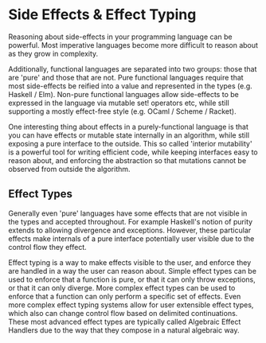 # Side Effects & Effect Typing

Reasoning about side-effects in your programming language can be powerful.
Most imperative languages become more difficult to reason about as they grow in complexity.

Additionally, functional languages are separated into two groups: those that are 'pure' and those that are not.
Pure functional languages require that most side-effects be reified into a value and represented in the types (e.g. Haskell / Elm).
Non-pure functional languages allow side-effects to be expressed in the language via mutable set! operators etc, while still supporting a mostly effect-free style (e.g. OCaml / Scheme / Racket).

One interesting thing about effects in a purely-functional language is that you can have effects or mutable state internally in an algorithm, while still exposing a pure interface to the outside. This so called 'interior mutability' is a powerful tool for writing efficient code, while keeping interfaces easy to reason about, and enforcing the abstraction so that mutations cannot be observed from outside the algorithm.

## Effect Types

Generally even 'pure' languages have some effects that are not visible in the types and accepted throughout. For example Haskell's notion of purity extends to allowing divergence and exceptions. However, these particular effects make internals of a pure interface potentially user visible due to the control flow they effect.

Effect typing is a way to make effects visible to the user, and enforce they are handled in a way the user can reason about. Simple effect types can be used to enforce that a function is pure, or that it can only throw exceptions, or that it can only diverge. More complex effect types can be used to enforce that a function can only perform a specific set of effects. Even more complex effect typing systems allow for user extensible effect types, which also can change control flow based on delimited continuations. These most advanced effect types are typically called Algebraic Effect Handlers due to the way that they compose in a natural algebraic way.
